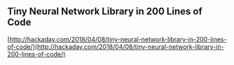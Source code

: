 ## Tiny Neural Network Library in 200 Lines of Code
  
  [http://hackaday.com/2018/04/08/tiny-neural-network-library-in-200-lines-of-code/](http://hackaday.com/2018/04/08/tiny-neural-network-library-in-200-lines-of-code/)